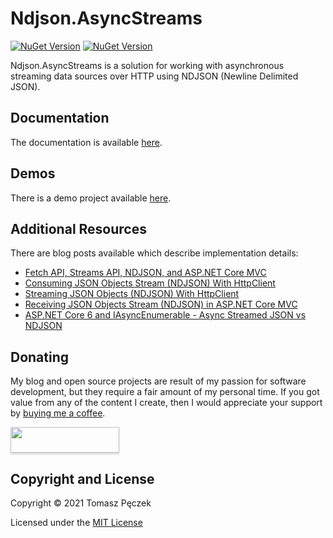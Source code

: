 # Ndjson.AsyncStreams
[![NuGet Version](https://img.shields.io/nuget/v/Ndjson.AsyncStreams.Net.Http?label=Ndjson.AsyncStreams.Net.Http&logo=nuget)](https://www.nuget.org/packages/Ndjson.AsyncStreams.Net.Http/)
[![NuGet Version](https://img.shields.io/nuget/v/Ndjson.AsyncStreams.AspNetCore.Mvc?label=Ndjson.AsyncStreams.AspNetCore.Mvc&logo=nuget)](https://www.nuget.org/packages/Ndjson.AsyncStreams.AspNetCore.Mvc/)

Ndjson.AsyncStreams is a solution for working with asynchronous streaming data sources over HTTP using NDJSON (Newline Delimited JSON).

## Documentation

The documentation is available [here](https://tpeczek.github.io/Ndjson.AsyncStreams/).

## Demos

There is a demo project available [here](https://github.com/tpeczek/Demo.Ndjson.AsyncStreams).

## Additional Resources

There are blog posts available which describe implementation details:

- [Fetch API, Streams API, NDJSON, and ASP.NET Core MVC](https://www.tpeczek.com/2019/04/fetch-api-streams-api-ndjson-and-aspnet.html)
- [Consuming JSON Objects Stream (NDJSON) With HttpClient](https://www.tpeczek.com/2020/10/consuming-json-objects-stream-ndjson.html)
- [Streaming JSON Objects (NDJSON) With HttpClient](https://www.tpeczek.com/2021/05/streaming-json-objects-ndjson-with.html)
- [Receiving JSON Objects Stream (NDJSON) in ASP.NET Core MVC](https://www.tpeczek.com/2021/05/receiving-json-objects-stream-ndjson-in.html)
- [ASP.NET Core 6 and IAsyncEnumerable - Async Streamed JSON vs NDJSON](https://www.tpeczek.com/2021/07/aspnet-core-6-and-iasyncenumerable.html)

## Donating

My blog and open source projects are result of my passion for software development, but they require a fair amount of my personal time. If you got value from any of the content I create, then I would appreciate your support by [buying me a coffee](https://www.buymeacoffee.com/tpeczek).

<a href="https://www.buymeacoffee.com/tpeczek"><img src="https://www.buymeacoffee.com/assets/img/custom_images/black_img.png" style="height: 41px !important;width: 174px !important;box-shadow: 0px 3px 2px 0px rgba(190, 190, 190, 0.5) !important;-webkit-box-shadow: 0px 3px 2px 0px rgba(190, 190, 190, 0.5) !important;"  target="_blank"></a>

## Copyright and License

Copyright © 2021 Tomasz Pęczek

Licensed under the [MIT License](https://github.com/tpeczek/Ndjson.AsyncStreams/blob/master/LICENSE.md)
